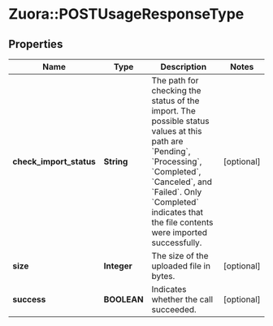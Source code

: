 # Zuora::POSTUsageResponseType

## Properties
Name | Type | Description | Notes
------------ | ------------- | ------------- | -------------
**check_import_status** | **String** | The path for checking the status of the import.  The possible status values at this path are &#x60;Pending&#x60;, &#x60;Processing&#x60;, &#x60;Completed&#x60;, &#x60;Canceled&#x60;, and &#x60;Failed&#x60;. Only &#x60;Completed&#x60; indicates that the file contents were imported successfully.  | [optional] 
**size** | **Integer** | The size of the uploaded file in bytes.  | [optional] 
**success** | **BOOLEAN** | Indicates whether the call succeeded.  | [optional] 


